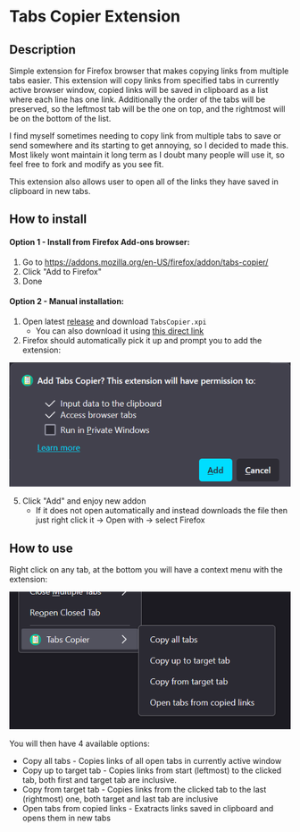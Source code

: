 # Tabs Copier Extension

## Description
Simple extension for Firefox browser that makes copying links from multiple tabs easier. This extension will copy links from specified tabs in currently active browser window, copied links will be saved in clipboard as a list where each line has one link. Additionally the order of the tabs will be preserved, so the leftmost tab will be the one on top, and the rightmost will be on the bottom of the list.

I find myself sometimes needing to copy link from multiple tabs to save or send somewhere and its starting to get annoying, so I decided to made this. Most likely wont maintain it long term as I doubt many people will use it, so feel free to fork and modify as you see fit.

This extension also allows user to open all of the links they have saved in clipboard in new tabs.

## How to install
#### Option 1 - Install from Firefox Add-ons browser:
1. Go to https://addons.mozilla.org/en-US/firefox/addon/tabs-copier/
2. Click "Add to Firefox"
3. Done


#### Option 2 - Manual installation:
1. Open latest [release](https://github.com/TheKiromen/TabsCopierExtension/releases/tag/v1.2.0) and download `TabsCopier.xpi`
    - You can also download it using [this direct link](https://github.com/TheKiromen/TabsCopierExtension/releases/download/v1.2.0/TabsCopier_1.2.xpi) 
2. Firefox should automatically pick it up and prompt you to add the extension:

![prompt_image](images/prompt.png)

5. Click "Add" and enjoy new addon
   - If it does not open automatically and instead downloads the file then just right click it -> Open with -> select Firefox 

## How to use
Right click on any tab, at the bottom you will have a context menu with the extension:

![menu_image](images/menu.PNG)

You will then have 4 available options:
- Copy all tabs - Copies links of all open tabs in currently active window
- Copy up to target tab - Copies links from start (leftmost) to the clicked tab, both first and target tab are inclusive.
- Copy from target tab - Copies links from the clicked tab to the last (rightmost) one, both target and last tab are inclusive
- Open tabs from copied links - Exatracts links saved in clipboard and opens them in new tabs 

